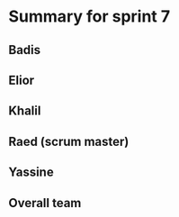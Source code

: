 # Summary for sprint 7

## Badis
## Elior
## Khalil
## Raed (scrum master)
## Yassine 


## Overall team

